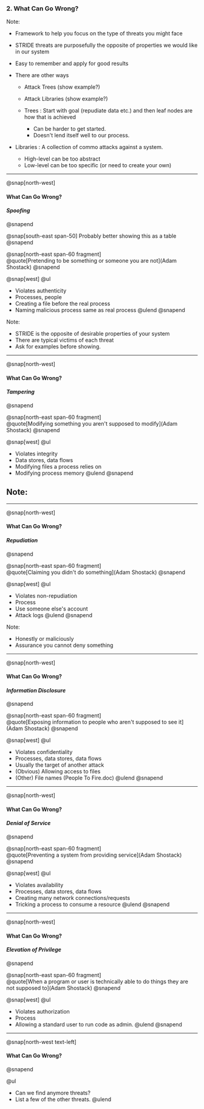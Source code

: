 ### 2. What Can Go Wrong?

Note:
- Framework to help you focus on the type of threats you might face
- STRIDE threats are purposefully the opposite of properties we would like in our system
- Easy to remember and apply for good results
- There are other ways
  - Attack Trees (show example?)
  - Attack Libraries (show example?)

  - Trees : Start with goal (repudiate data etc.) and then leaf nodes are how that is achieved
    - Can be harder to get started.
    - Doesn't lend itself well to our process.
    
- Libraries : A collection of commo attacks against a system.
    - High-level can be too abstract
    - Low-level can be too specific (or need to create your own)

---

@snap[north-west]
#### What Can Go Wrong?
#### *Spoofing*
@snapend

@snap[south-east span-50]
Probably better showing this as a table
@snapend

@snap[north-east span-60 fragment]
<br>
@quote[Pretending to be something or someone you are not](Adam Shostack)
@snapend

@snap[west]
@ul
- Violates authenticity
- Processes, people
- Creating a file before the real process
- Naming malicious process same as real process
@ulend
@snapend

Note:
- STRIDE is the opposite of desirable properties of your system
- There are typical victims of each threat
- Ask for examples before showing.

---
@snap[north-west]
#### What Can Go Wrong?
#### *Tampering*
@snapend

@snap[north-east span-60 fragment]
<br>
@quote[Modifying something you aren't supposed to modify](Adam Shostack)
@snapend

@snap[west]
@ul
- Violates integrity
- Data stores, data flows
- Modifying files a process relies on
- Modifying process memory
@ulend
@snapend

Note:
- 

---
@snap[north-west]
#### What Can Go Wrong?
#### *Repudiation*
@snapend

@snap[north-east span-60 fragment]
<br>
@quote[Claiming you didn't do something](Adam Shostack)
@snapend

@snap[west]
@ul
- Violates non-repudiation
- Process
- Use someone else's account
- Attack logs
@ulend
@snapend

Note:
- Honestly or maliciously
- Assurance you cannot deny something

---
@snap[north-west]
#### What Can Go Wrong?
#### *Information Disclosure*
@snapend

@snap[north-east span-60 fragment]
<br>
@quote[Exposing information to people who aren't supposed to see it](Adam Shostack)
@snapend

@snap[west]
@ul
- Violates confidentiality
- Processes, data stores, data flows
- Usually the target of another attack
- (Obvious) Allowing access to files
- (Other) File names (People To Fire.doc)
@ulend
@snapend

---
@snap[north-west]
#### What Can Go Wrong?
#### *Denial of Service*
@snapend

@snap[north-east span-60 fragment]
<br>
@quote[Preventing a system from providing service](Adam Shostack)
@snapend

@snap[west]
@ul
- Violates availability
- Processes, data stores, data flows
- Creating many network connections/requests
- Tricking a process to consume a resource
@ulend
@snapend

---
@snap[north-west]
#### What Can Go Wrong?
#### *Elevation of Privilege*
@snapend

@snap[north-east span-60 fragment]
<br>
@quote[When a program or user is technically able to do things they are not supposed to](Adam Shostack)
@snapend

@snap[west]
@ul
- Violates authorization
- Process
- Allowing a standard user to run code as admin.
@ulend
@snapend

---

@snap[north-west text-left]
#### What Can Go Wrong?
@snapend

@ul
- Can we find anymore threats?
- List a few of the other threats.
@ulend